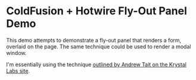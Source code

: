
# ColdFusion + Hotwire Fly-Out Panel Demo

This demo attempts to demonstrate a fly-out panel that renders a form, overlaid on the page. The same technique could be used to render a modal window.

I'm essentially using the technique [outlined by Andrew Tait on the Krystal Labs site][k-labs].

[k-labs]: https://labs.k.io/lessons-learned-with-hotwire/
